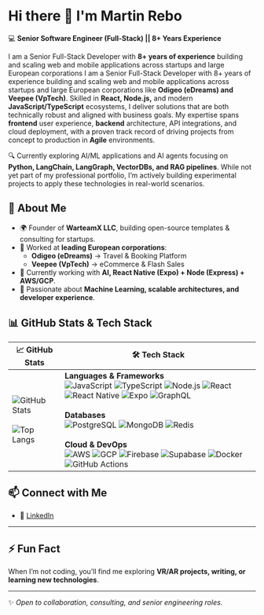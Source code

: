 # Hi there 👋 I'm Martin Rebo  

💻 **Senior Software Engineer (Full-Stack) || 8+ Years Experience**  

I am a Senior Full-Stack Developer with **8+ years of experience** building and scaling web and mobile applications across startups and large European corporations I am a Senior Full-Stack Developer with 8+ years of experience building and scaling web and mobile applications across startups and large European corporations like **Odigeo (eDreams) and Veepee (VpTech)**. Skilled in **React, Node.js,** and modern **JavaScript/TypeScript** ecosystems, I deliver solutions that are both technically robust and aligned with business goals. My expertise spans **frontend** user experience, **backend** architecture, API integrations, and cloud deployment, with a proven track record of driving projects from concept to production in **Agile** environments.

🔍 Currently exploring AI/ML applications and AI agents focusing on **Python, LangChain, LangGraph, VectorDBs, and RAG pipelines**. While not yet part of my professional portfolio, I’m actively building experimental projects to apply these technologies in real-world scenarios.

## 🚀 About Me
- 🌍 Founder of **WarteamX LLC**, building open-source templates & consulting for startups.  
- 🏢 Worked at **leading European corporations**:  
  - **Odigeo (eDreams)** → Travel & Booking Platform  
  - **Veepee (VpTech)** → eCommerce & Flash Sales  
- 🔭 Currently working with **AI, React Native (Expo) + Node (Express)  + AWS/GCP**.  
- 🎯 Passionate about **Machine Learning, scalable architectures, and developer experience**.  

## 📊 GitHub Stats & Tech Stack  

| 📈 GitHub Stats | 🛠️ Tech Stack |
|-----------------|----------------|
| ![GitHub Stats](https://github-readme-stats.vercel.app/api?username=martinrebo&show_icons=true&theme=radical) <br><br> ![Top Langs](https://github-readme-stats.vercel.app/api/top-langs/?username=martinrebo&layout=compact&theme=radical) | **Languages & Frameworks** <br> ![JavaScript](https://img.shields.io/badge/JavaScript-F7DF1E?style=for-the-badge&logo=javascript&logoColor=black) ![TypeScript](https://img.shields.io/badge/TypeScript-3178C6?style=for-the-badge&logo=typescript&logoColor=white) ![Node.js](https://img.shields.io/badge/Node.js-339933?style=for-the-badge&logo=node.js&logoColor=white) ![React](https://img.shields.io/badge/React-61DAFB?style=for-the-badge&logo=react&logoColor=black) ![React Native](https://img.shields.io/badge/React_Native-20232A?style=for-the-badge&logo=react&logoColor=61DAFB) ![Expo](https://img.shields.io/badge/Expo-000020?style=for-the-badge&logo=expo&logoColor=white) ![GraphQL](https://img.shields.io/badge/GraphQL-E10098?style=for-the-badge&logo=graphql&logoColor=white) <br><br> **Databases** <br> ![PostgreSQL](https://img.shields.io/badge/PostgreSQL-4169E1?style=for-the-badge&logo=postgresql&logoColor=white) ![MongoDB](https://img.shields.io/badge/MongoDB-47A248?style=for-the-badge&logo=mongodb&logoColor=white) ![Redis](https://img.shields.io/badge/Redis-DC382D?style=for-the-badge&logo=redis&logoColor=white) <br><br> **Cloud & DevOps** <br> ![AWS](https://img.shields.io/badge/AWS-232F3E?style=for-the-badge&logo=amazon-aws&logoColor=white) ![GCP](https://img.shields.io/badge/Google_Cloud-4285F4?style=for-the-badge&logo=google-cloud&logoColor=white) ![Firebase](https://img.shields.io/badge/Firebase-FFCA28?style=for-the-badge&logo=firebase&logoColor=black) ![Supabase](https://img.shields.io/badge/Supabase-3ECF8E?style=for-the-badge&logo=supabase&logoColor=white) ![Docker](https://img.shields.io/badge/Docker-2496ED?style=for-the-badge&logo=docker&logoColor=white) ![GitHub Actions](https://img.shields.io/badge/GitHub_Actions-2088FF?style=for-the-badge&logo=github-actions&logoColor=white) |


## 📫 Connect with Me

- 💼 [LinkedIn](https://linkedin.com/in/martin-rebo)  

---

## ⚡ Fun Fact
When I’m not coding, you’ll find me exploring **VR/AR projects, writing, or learning new technologies**.  

---
✨ *Open to collaboration, consulting, and senior engineering roles.*  